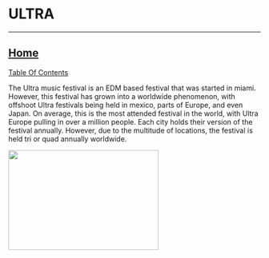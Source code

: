 # ULTRA 
---------------------------------------------------------------------------------------------------------------------------------
## [Home](index.md)
[Table Of Contents](navigate.md)

The Ultra music festival is an EDM based festival that was started in miami. However, this festival has grown into a worldwide phenomenon, with offshoot Ultra festivals being held in mexico, parts of Europe, and even Japan. On average, this is the most attended festival in the world, with Ultra Europe pulling in over a million people. Each city holds their version of the festival annually. However, due to the multitude of locations, the festival is held tri or quad annually worldwide.


<a href="https://www.billboard.com/files/styles/article_main_image/public/media/ultra-japan-cr-rudgr-billboard-1548.jpg" target="_blank"><img src="https://www.billboard.com/files/styles/article_main_image/public/media/ultra-japan-cr-rudgr-billboard-1548.jpg" alt=""                    style="width:300px;height:200px;"></a>
